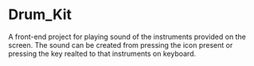 # Drum_Kit
A front-end project for playing sound of the instruments provided on the screen.
The sound can be created from pressing the icon present or pressing the key realted to that instruments on keyboard.
